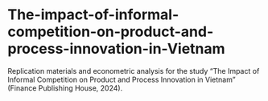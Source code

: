# The-impact-of-informal-competition-on-product-and-process-innovation-in-Vietnam
Replication materials and econometric analysis for the study “The Impact of Informal Competition on Product and Process Innovation in Vietnam” (Finance Publishing House, 2024).
